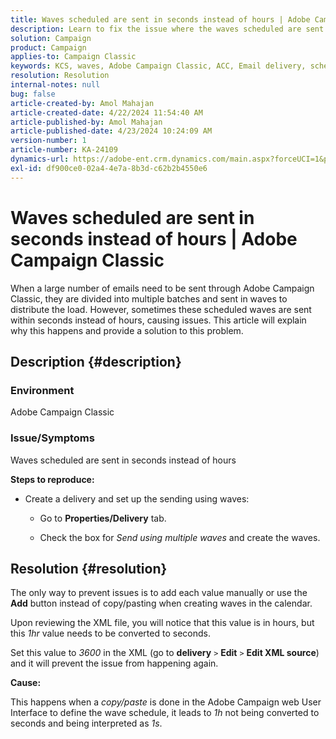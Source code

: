 ```yaml
---
title: Waves scheduled are sent in seconds instead of hours | Adobe Campaign Classic
description: Learn to fix the issue where the waves scheduled are sent in seconds instead of hours in Adobe Campaign Classic.
solution: Campaign
product: Campaign
applies-to: Campaign Classic
keywords: KCS, waves, Adobe Campaign Classic, ACC, Email delivery, scheduling, hours, seconds
resolution: Resolution
internal-notes: null
bug: false
article-created-by: Amol Mahajan
article-created-date: 4/22/2024 11:54:40 AM
article-published-by: Amol Mahajan
article-published-date: 4/23/2024 10:24:09 AM
version-number: 1
article-number: KA-24109
dynamics-url: https://adobe-ent.crm.dynamics.com/main.aspx?forceUCI=1&pagetype=entityrecord&etn=knowledgearticle&id=e9d08613-9f00-ef11-a1fe-6045bd006704
exl-id: df900ce0-02a4-4e7a-8b3d-c62b2b4550e6
---
```

# Waves scheduled are sent in seconds instead of hours | Adobe Campaign Classic


When a large number of emails need to be sent through Adobe Campaign Classic, they are divided into multiple batches and sent in waves to distribute the load. However, sometimes these scheduled waves are sent within seconds instead of hours, causing issues. This article will explain why this happens and provide a solution to this problem.

## Description {#description}


### <b>Environment</b>

Adobe Campaign Classic



### <b>Issue/Symptoms</b>

Waves scheduled are sent in seconds instead of hours

<b>Steps to reproduce:</b>

- Create a delivery and set up the sending using waves:

    

    - Go to <b>Properties/Delivery</b> tab.


    - Check the box for *Send using multiple waves* and create the waves.






## Resolution {#resolution}


The only way to prevent issues is to add each value manually or use the <b>Add</b> button instead of copy/pasting when creating waves in the calendar.

Upon reviewing the XML file, you will notice that this value is in hours, but this *1hr* value needs to be converted to seconds.

Set this value to *3600* in the XML (go to <b>delivery</b> `>`  <b>Edit</b> `>`  <b>Edit XML source</b>) and it will prevent the issue from happening again.

<b>Cause:</b>

This happens when a *copy/paste* is done in the Adobe Campaign web User Interface to define the wave schedule, it leads to *1h* not being converted to seconds and being interpreted as *1s*.
